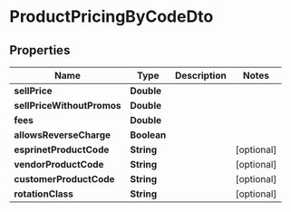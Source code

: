 
# ProductPricingByCodeDto

## Properties
Name | Type | Description | Notes
------------ | ------------- | ------------- | -------------
**sellPrice** | **Double** |  | 
**sellPriceWithoutPromos** | **Double** |  | 
**fees** | **Double** |  | 
**allowsReverseCharge** | **Boolean** |  | 
**esprinetProductCode** | **String** |  |  [optional]
**vendorProductCode** | **String** |  |  [optional]
**customerProductCode** | **String** |  |  [optional]
**rotationClass** | **String** |  |  [optional]



